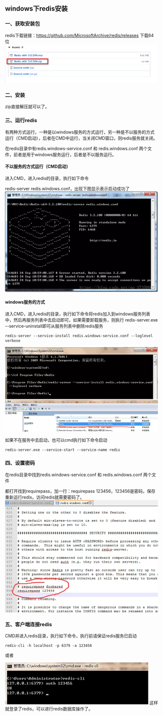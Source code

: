## windows下redis安装

### 一、获取安装包
redis下载链接：https://github.com/MicrosoftArchive/redis/releases
下载64位
![](assets/markdown-img-paste-20200124204410855.png)

### 二、安装
zip直接解压就可以了。

### 三、运行redis

有两种方式运行，一种是以windows服务的方式运行，另一种是不以服务的方式运行（CMD启动），后者在CMD中运行，当关闭CMD窗口，则redis服务就关闭。

在redis目录中有redis.windows-service.conf 和 redis.windows.conf 两个文件，前者是用于windows服务运行，后者是不以服务运行。

#### 不以服务的方式运行（CMD启动）
进入CMD，进入redis的目录，执行如下命令

redis-server redis.windows.conf，出现下图显示表示启动成功了
![](assets/markdown-img-paste-20200124205642996.png)

#### windows服务的方式
进入CMD，进入redis的目录，执行如下命令将redis加入到windows服务列表中，然后再服务列表中去启动即可，如果需要卸载服务，则执行 redis-server.exe --service-uninstall即可从服务列表中删除redis服务 
```
redis-server --service-install redis.windows-service.conf --loglevel verbose
```
![](assets/markdown-img-paste-20200124205733917.png)
![](assets/markdown-img-paste-20200124205743388.png)

如果不在服务中去启动，也可以cmd执行如下命令启动
```
redis-server.exe --service-start --service-name redis
```

### 四、设置密码
在redis目录中找到redis.windows-service.conf 和 redis.windows.conf 两个文件

都打开找到requirepass，加一行：requirepass 123456，123456是密码，保存重新运行redis，访问redis就需要密码了。
![](assets/markdown-img-paste-20200124205909304.png)

### 五、客户端连接redis
CMD并进入redis目录，执行如下命令，执行前请保证redis服务已启动
```
redis-cli -h localhost -p 6379 -a 123456 
```

或者

![](assets/markdown-img-paste-20200124210021984.png)
这样就登录了redis，可以进行redis数据库操作了。




